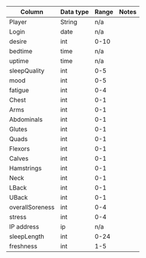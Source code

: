 | Column | Data type | Range | Notes |
| ----------- | ----------- | ---------- | ------- |
| Player | String | n/a |  |
| Login | date | n/a |  |
| desire  | int | 0-10 |  |
| bedtime  | time | n/a |  |
| uptime  | time | n/a |  |
| sleepQuality | int | 0-5 |  |
| mood  | int | 0-5 |  |
| fatigue | int | 0-4 |  |
| Chest | int | 0-1 |  |
| Arms  | int | 0-1|  |
| Abdominals  | int | 0-1|  |
| Glutes  | int | 0-1|  |
| Quads  | int | 0-1|  |
| Flexors  | int | 0-1|  |
| Calves  | int | 0-1|  |
| Hamstrings | int | 0-1|  |
| Neck  | int | 0-1|  |
| LBack  | int | 0-1|  |
| UBack | int | 0-1|  |
| overallSoreness  | int | 0-4 |  |
| stress  | int | 0-4 |  |
| IP address  | ip | n/a |  | 
| sleepLength  | int | 0-24 |  | 
| freshness  | int | 1-5 |  | 

